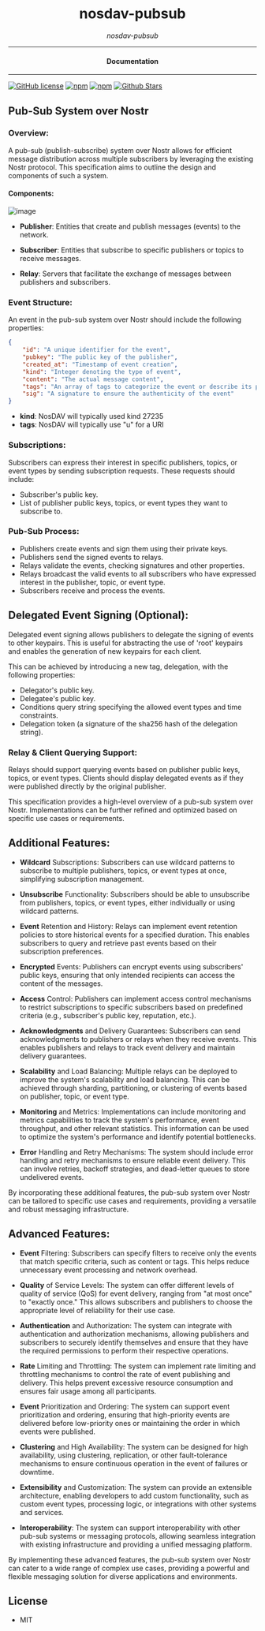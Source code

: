 

<div align="center">  
  <h1>nosdav-pubsub</h1>
</div>

<div align="center">  
<i>nosdav-pubsub</i>
</div>

---

<div align="center">
<h4>Documentation</h4>
</div>

---

[![GitHub license](https://img.shields.io/badge/license-MIT-blue.svg)](https://github.com/nosdav/nosdav-pubsub/blob/gh-pages/LICENSE)
[![npm](https://img.shields.io/npm/v/nosdav-pubsub)](https://npmjs.com/package/nosdav-pubsub)
[![npm](https://img.shields.io/npm/dw/nosdav-pubsub.svg)](https://npmjs.com/package/nosdav-pubsub)
[![Github Stars](https://img.shields.io/github/stars/nosdav/nosdav-pubsub.svg)](https://github.com/nosdav/nosdav-pubsub/)

##  Pub-Sub System over Nostr

### Overview:

A pub-sub (publish-subscribe) system over Nostr allows for efficient message distribution across multiple subscribers by leveraging the existing Nostr protocol. This specification aims to outline the design and components of such a system.

#### Components:

![image](https://user-images.githubusercontent.com/65864/230929796-82b7c797-0dae-4f56-9499-d1eb026259f7.png)


- **Publisher**: Entities that create and publish messages (events) to the network.

- **Subscriber**: Entities that subscribe to specific publishers or topics to receive messages.

- **Relay**: Servers that facilitate the exchange of messages between publishers and subscribers.


### Event Structure:

An event in the pub-sub system over Nostr should include the following properties:

```JSON
{
    "id": "A unique identifier for the event",
    "pubkey": "The public key of the publisher",
    "created_at": "Timestamp of event creation",
    "kind": "Integer denoting the type of event",
    "content": "The actual message content",
    "tags": "An array of tags to categorize the event or describe its properties",
    "sig": "A signature to ensure the authenticity of the event"
}
```

- **kind**: NosDAV will typically used kind 27235
- **tags**: NosDAV will typically use "u" for a URI

### Subscriptions:

Subscribers can express their interest in specific publishers, topics, or event types by sending subscription requests. These requests should include:

-    Subscriber's public key.
-    List of publisher public keys, topics, or event types they want to subscribe to.

### Pub-Sub Process:

-    Publishers create events and sign them using their private keys.
-    Publishers send the signed events to relays.
-    Relays validate the events, checking signatures and other properties.
-    Relays broadcast the valid events to all subscribers who have expressed interest in the publisher, topic, or event type.
-    Subscribers receive and process the events.

## Delegated Event Signing (Optional):

Delegated event signing allows publishers to delegate the signing of events to other keypairs. This is useful for abstracting the use of 'root' keypairs and enables the generation of new keypairs for each client.

This can be achieved by introducing a new tag, delegation, with the following properties:

-    Delegator's public key.
-    Delegatee's public key.
-    Conditions query string specifying the allowed event types and time constraints.
-    Delegation token (a signature of the sha256 hash of the delegation string).

### Relay & Client Querying Support:

Relays should support querying events based on publisher public keys, topics, or event types. Clients should display delegated events as if they were published directly by the original publisher.

This specification provides a high-level overview of a pub-sub system over Nostr. Implementations can be further refined and optimized based on specific use cases or requirements.


## Additional Features:

-    **Wildcard** Subscriptions: Subscribers can use wildcard patterns to subscribe to multiple publishers, topics, or event types at once, simplifying subscription management.

-    **Unsubscribe** Functionality: Subscribers should be able to unsubscribe from publishers, topics, or event types, either individually or using wildcard patterns.

-    **Event** Retention and History: Relays can implement event retention policies to store historical events for a specified duration. This enables subscribers to query and retrieve past events based on their subscription preferences.

-    **Encrypted** Events: Publishers can encrypt events using subscribers' public keys, ensuring that only intended recipients can access the content of the messages.

-    **Access** Control: Publishers can implement access control mechanisms to restrict subscriptions to specific subscribers based on predefined criteria (e.g., subscriber's public key, reputation, etc.).

-    **Acknowledgments** and Delivery Guarantees: Subscribers can send acknowledgments to publishers or relays when they receive events. This enables publishers and relays to track event delivery and maintain delivery guarantees.

-    **Scalability** and Load Balancing: Multiple relays can be deployed to improve the system's scalability and load balancing. This can be achieved through sharding, partitioning, or clustering of events based on publisher, topic, or event type.

-    **Monitoring** and Metrics: Implementations can include monitoring and metrics capabilities to track the system's performance, event throughput, and other relevant statistics. This information can be used to optimize the system's performance and identify potential bottlenecks.

-    **Error** Handling and Retry Mechanisms: The system should include error handling and retry mechanisms to ensure reliable event delivery. This can involve retries, backoff strategies, and dead-letter queues to store undelivered events.

By incorporating these additional features, the pub-sub system over Nostr can be tailored to specific use cases and requirements, providing a versatile and robust messaging infrastructure.

## Advanced Features:

-    **Event** Filtering: Subscribers can specify filters to receive only the events that match specific criteria, such as content or tags. This helps reduce unnecessary event processing and network overhead.

-    **Quality** of Service Levels: The system can offer different levels of quality of service (QoS) for event delivery, ranging from "at most once" to "exactly once." This allows subscribers and publishers to choose the appropriate level of reliability for their use case.

-    **Authentication** and Authorization: The system can integrate with authentication and authorization mechanisms, allowing publishers and subscribers to securely identify themselves and ensure that they have the required permissions to perform their respective operations.

-    **Rate** Limiting and Throttling: The system can implement rate limiting and throttling mechanisms to control the rate of event publishing and delivery. This helps prevent excessive resource consumption and ensures fair usage among all participants.

-    **Event** Prioritization and Ordering: The system can support event prioritization and ordering, ensuring that high-priority events are delivered before low-priority ones or maintaining the order in which events were published.

-    **Clustering** and High Availability: The system can be designed for high availability, using clustering, replication, or other fault-tolerance mechanisms to ensure continuous operation in the event of failures or downtime.

-    **Extensibility** and Customization: The system can provide an extensible architecture, enabling developers to add custom functionality, such as custom event types, processing logic, or integrations with other systems and services.

-    **Interoperability**: The system can support interoperability with other pub-sub systems or messaging protocols, allowing seamless integration with existing infrastructure and providing a unified messaging platform.

By implementing these advanced features, the pub-sub system over Nostr can cater to a wide range of complex use cases, providing a powerful and flexible messaging solution for diverse applications and environments.



## License

- MIT
